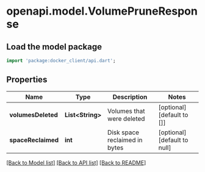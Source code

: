 # openapi.model.VolumePruneResponse

## Load the model package
```dart
import 'package:docker_client/api.dart';
```

## Properties
Name | Type | Description | Notes
------------ | ------------- | ------------- | -------------
**volumesDeleted** | **List&lt;String&gt;** | Volumes that were deleted | [optional] [default to []]
**spaceReclaimed** | **int** | Disk space reclaimed in bytes | [optional] [default to null]

[[Back to Model list]](../README.md#documentation-for-models) [[Back to API list]](../README.md#documentation-for-api-endpoints) [[Back to README]](../README.md)



